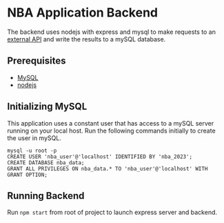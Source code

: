 # NBA Application Backend
The backend uses nodejs with express and mysql to make requests to an <a href="https://rapidapi.com/theapiguy/api/free-nba/details">external API</a> and write the results to a mySQL database.

## Prerequisites
- <a href="https://www.javatpoint.com/how-to-install-mysql">MySQL</a>
- <a href="https://nodejs.org/en">nodejs</a>

## Initializing MySQL
This application uses a constant user that has access to a mySQL server
running on your local host.  Run the following commands initially to create the user in mySQL.
```
mysql -u root -p
CREATE USER 'nba_user'@'localhost' IDENTIFIED BY 'nba_2023';
CREATE DATABASE nba_data;
GRANT ALL PRIVILEGES ON nba_data.* TO 'nba_user'@'localhost' WITH GRANT OPTION;
```

## Running Backend

Run `npm start` from root of project to launch express server and backend.